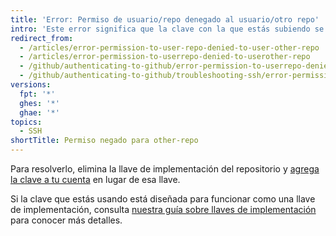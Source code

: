 ```yaml
---
title: 'Error: Permiso de usuario/repo denegado al usuario/otro repo'
intro: 'Este error significa que la clave con la que estás subiendo se encuentra conectada con otro repositorio como llave de implementación, y no tiene acceso al repositorio al que estás intentado subir.'
redirect_from:
  - /articles/error-permission-to-user-repo-denied-to-user-other-repo
  - /articles/error-permission-to-userrepo-denied-to-userother-repo
  - /github/authenticating-to-github/error-permission-to-userrepo-denied-to-userother-repo
  - /github/authenticating-to-github/troubleshooting-ssh/error-permission-to-userrepo-denied-to-userother-repo
versions:
  fpt: '*'
  ghes: '*'
  ghae: '*'
topics:
  - SSH
shortTitle: Permiso negado para other-repo
---
```


Para resolverlo, elimina la llave de implementación del repositorio y [agrega la clave a tu cuenta](/articles/adding-a-new-ssh-key-to-your-github-account) en lugar de esa llave.

Si la clave que estás usando está diseñada para funcionar como una llave de implementación, consulta [nuestra guía sobre llaves de implementación](/guides/managing-deploy-keys) para conocer más detalles.
